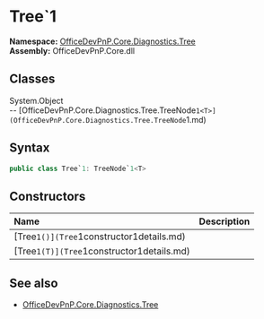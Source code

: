 # Tree`1

**Namespace:** [OfficeDevPnP.Core.Diagnostics.Tree](OfficeDevPnP.Core.Diagnostics.Tree.md)  
**Assembly:** OfficeDevPnP.Core.dll  
## Classes
System.Object  
-- [OfficeDevPnP.Core.Diagnostics.Tree.TreeNode`1<T>](OfficeDevPnP.Core.Diagnostics.Tree.TreeNode`1<T>.md)
## Syntax
```C#
public class Tree`1: TreeNode`1<T>
```
## Constructors
|**Name**|**Description**|
|:-----|:-----|
| [Tree`1()](Tree`1constructor1details.md) | 
| [Tree`1(T)](Tree`1constructor1details.md) | 
## See also
- [OfficeDevPnP.Core.Diagnostics.Tree](OfficeDevPnP.Core.Diagnostics.Tree.md)
